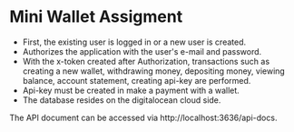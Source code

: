 # Mini Wallet Assigment

- First, the existing user is logged in or a new user is created.
- Authorizes the application with the user's e-mail and password.
- With the x-token created after Authorization, transactions such as creating a new wallet, withdrawing money, depositing money, viewing balance, account statement, creating api-key are performed.
- Api-key must be created in make a payment with a wallet.
- The database resides on the digitalocean cloud side.

The API document can be accessed via http://localhost:3636/api-docs.
